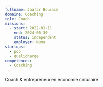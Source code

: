 ```yaml
---
fullname: Jaafar Bounaim
domaine: Coaching
role: Coach
missions:
  - start: 2022-01-13
    end: 2024-06-30
    status: independent
    employer: Numa
startups:
  - pop
  - qualicharge
competences:
  - Coaching
---
```

Coach & entrepreneur en économie circulaire